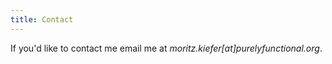 ```yaml
---
title: Contact
---
```


If you'd like to contact me email me at *moritz.kiefer[at]purelyfunctional.org*.

